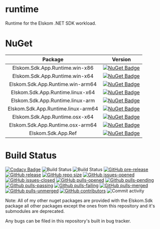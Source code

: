# runtime
Runtime for the Elskom .NET SDK workload.

# NuGet

| Package | Version |
|:-------:|:-------:|
| Elskom.Sdk.App.Runtime.win-x86 | [![NuGet Badge](https://buildstats.info/nuget/Elskom.Sdk.App.Runtime.win-x86?includePreReleases=true)](https://www.nuget.org/packages/Elskom.Sdk.App.Runtime.win-x86/) |
| Elskom.Sdk.App.Runtime.win-x64 | [![NuGet Badge](https://buildstats.info/nuget/Elskom.Sdk.App.Runtime.win-x64?includePreReleases=true)](https://www.nuget.org/packages/Elskom.Sdk.App.Runtime.win-x64/) |
| Elskom.Sdk.App.Runtime.win-arm64 | [![NuGet Badge](https://buildstats.info/nuget/Elskom.Sdk.App.Runtime.win-arm64?includePreReleases=true)](https://www.nuget.org/packages/Elskom.Sdk.App.Runtime.win-arm64/) |
| Elskom.Sdk.App.Runtime.linux-x64 | [![NuGet Badge](https://buildstats.info/nuget/Elskom.Sdk.App.Runtime.linux-x64?includePreReleases=true)](https://www.nuget.org/packages/Elskom.Sdk.App.Runtime.linux-x64/) |
| Elskom.Sdk.App.Runtime.linux-arm | [![NuGet Badge](https://buildstats.info/nuget/Elskom.Sdk.App.Runtime.linux-arm?includePreReleases=true)](https://www.nuget.org/packages/Elskom.Sdk.App.Runtime.linux-arm/) |
| Elskom.Sdk.App.Runtime.linux-arm64 | [![NuGet Badge](https://buildstats.info/nuget/Elskom.Sdk.App.Runtime.linux-arm64?includePreReleases=true)](https://www.nuget.org/packages/Elskom.Sdk.App.Runtime.linux-arm64/) |
| Elskom.Sdk.App.Runtime.osx-x64 | [![NuGet Badge](https://buildstats.info/nuget/Elskom.Sdk.App.Runtime.osx-x64?includePreReleases=true)](https://www.nuget.org/packages/Elskom.Sdk.App.Runtime.osx-x64/) |
| Elskom.Sdk.App.Runtime.osx-arm64 | [![NuGet Badge](https://buildstats.info/nuget/Elskom.Sdk.App.Runtime.osx-arm64?includePreReleases=true)](https://www.nuget.org/packages/Elskom.Sdk.App.Runtime.osx-arm64/) |
| Elskom.Sdk.App.Ref | [![NuGet Badge](https://buildstats.info/nuget/Elskom.Sdk.App.Ref?includePreReleases=true)](https://www.nuget.org/packages/Elskom.Sdk.App.Ref/) |

# Build Status

[![Codacy Badge](https://api.codacy.com/project/badge/Grade/602ea77e56864263b58c05c7beaadf5f)](https://app.codacy.com/gh/Elskom/runtime?utm_source=github.com&utm_medium=referral&utm_content=Elskom/runtime&utm_campaign=Badge_Grade_Settings)
![Build Status](https://github.com/Elskom/runtime/workflows/.NET%20Core%20%28build%29/badge.svg)
![Build Status](https://github.com/Elskom/runtime/workflows/.NET%20Core%20(build%20%26%20publish%20release)/badge.svg)
[![GitHub pre-release](https://img.shields.io/github/release/Elskom/runtime.svg?include_prereleases&label=pre-release&logo=github)]()
[![GitHub release](https://img.shields.io/github/release/Elskom/runtime.svg?logo=github)](https://GitHub.com/Elskom/runtime/releases/)
[![GitHub repo size](https://img.shields.io/github/repo-size/Elskom/runtime?logo=github)](https://github.com/Elskom/runtime)
[![GitHub issues-opened](https://img.shields.io/github/issues/Elskom/runtime.svg?logo=github)](https://GitHub.com/Elskom/runtime/issues?q=is%3Aissue+is%3Aopened)
[![GitHub issues-closed](https://img.shields.io/github/issues-closed/Elskom/runtime.svg?logo=github)](https://GitHub.com/Elskom/runtime/issues?q=is%3Aissue+is%3Aclosed)
[![GitHub pulls-opened](https://img.shields.io/github/issues-pr/Elskom/runtime.svg?logo=github)](https://github.com/Elskom/runtime/pulls?q=is%3Aopen+is%3Apr)
[![Github pulls-pending](https://img.shields.io/github/issues-search/Elskom/runtime?label=pending%20pull%20requests&query=is%3Aopen+status%3Apending+is%3apr&color=lightgray&logo=github)](https://github.com/Elskom/runtime/pulls?q=is%3Aopen+status%3Apending+is%3Apr)
[![Github pulls-passing](https://img.shields.io/github/issues-search/Elskom/runtime?label=passing%20pull%20requests&query=is%3Aopen+status%3Asuccess+is%3Apr&color=limegreen&logo=github)](https://github.com/Elskom/runtime/pulls?q=is%3Aopen+status%3Asuccess+is%3Apr)
[![Github pulls-failing](https://img.shields.io/github/issues-search/Elskom/runtime?label=failing%20pull%20requests&query=is%3Aopen+status%3Afailure+is%3Apr&color=red&logo=github)](https://github.com/Elskom/runtime/pulls?q=is%3Aopen+status%3Afailure+is%3Apr)
[![GitHub pulls-merged](https://img.shields.io/github/issues-search/Elskom/runtime?label=merged%20pull%20requests&query=is%3Apr%20is%3Aclosed%20is%3Amerged&color=darkviolet&logo=github)](https://github.com/Elskom/runtime/pulls?q=is%3Apr+is%3Aclosed+is%3Amerged)
[![GitHub pulls-unmerged](https://img.shields.io/github/issues-search/Elskom/runtime?label=unmerged%20pull%20requests&query=is%3Apr%20is%3Aclosed%20is%3Aunmerged&color=red&logo=github)](https://github.com/Elskom/runtime/pulls?q=is%3Apr+is%3Aclosed+is%3Aunmerged)
[![GitHub contributors](https://img.shields.io/github/contributors/Elskom/runtime.svg?logo=github)](https://GitHub.com/Elskom/runtime/graphs/contributors/)
![Commit activity](https://img.shields.io/github/commit-activity/y/Elskom/runtime)

Note: All of my other nuget packages are provided with the Elskom.Sdk package all other packages except the ones from this repository and it's submodules are deprecated.

Any bugs can be filed in this repository's built in bug tracker.
